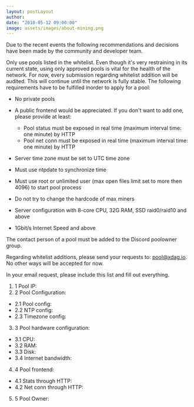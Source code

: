 ```yaml
---
layout: postLayout
author: 
date: "2018-05-12 09:00:00"
image: assets/images/about-mining.png
---
```

Due to the recent events the following recommendations and decisions have been made by the community and developer team.

Only use pools listed in the whitelist. Even though it's very restraining in its current state, using only approved pools is vital for the health of the network.
For now, every submission regarding whitelist addition will be audited. This will continue until the network is fully stable.
The following requirements have to be fulfilled inorder to apply for a pool:


* No private pools
* A public frontend would be appreciated. If you don't want to add one, please provide at least:
  * Pool status must be exposed in real time (maximum interval time: one minute) by HTTP
  * Pool net conn must be exposed in real time (maximum interval time: one minute) by HTTP

* Server time zone must be set to UTC time zone
* Must use ntpdate to synchronize time
* Must use root or unlimited user (max open files limit set to more then 4096) to start pool process
* Do not try to change the hardcode of max miners
* Server configuration with 8-core CPU, 32G RAM, SSD raid0/raid10 and above
* 1Gbit/s Internet Speed and above

The contact person of a pool must be added to the Discord poolowner group.

Regarding whitelist additions, please send your requests to: [pool@xdag.io](mailto:pool@xdag.io). No other ways will be accepted for now.

In your email request, please include this list and fill out everything.

1. 1 Pool IP:
2. 2 Pool Configuration:
  * 2.1 Pool config:
  * 2.2 NTP config:
  * 2.3 Timezone config:
3. 3 Pool hardware configuration:
  * 3.1 CPU:
  * 3.2 RAM:
  * 3.3 Disk:
  * 3.4 Internet bandwidth:
4. 4 Pool frontend:
  * 4.1 Stats through HTTP:
  * 4.2 Net conn through HTTP:
5. 5 Pool Owner:




